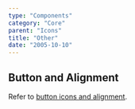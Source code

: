 ```yaml
---
type: "Components"
category: "Core"
parent: "Icons"
title: "Other"
date: "2005-10-10"
---
```


## Button and Alignment

Refer to [button icons and alignment](/components/core/button/other#icons-and-alignment).

